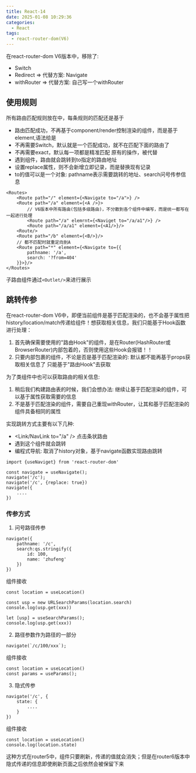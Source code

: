 ```yaml
---
title: React-14
date: 2025-01-08 10:29:36
categories:
  - React
tags: 
  - react-router-dom(V6)
---
```


在react-router-dom V6版本中，移除了:
- Switch
- Redirect => 代替方案: Navigate
- withRouter => 代替方案: 自己写一个withRouter

## 使用规则
所有路由匹配规则放在<Routes>中，每条规则的匹配还是基于<Route>
- 路由匹配成功，不再基于component/render控制渲染的组件，而是基于element,语法给是<Component />
- 不再需要Switch，默认就是一个匹配成功，就不在匹配下面的路由了
- 不再需要exact，默认每一项都是精准匹配
原有的<Redirect>操作，被<Navigate to="/" />代替
- 遇到<Navigate/>组件，路由就会跳转到to指定的路由地址
- 设置replace属性，则不会新增立即记录，而是替换现有记录
- <Navigate to={{....}}/> to的值可以是一个对象: pathname表示需要跳转的地址、search问号传参信息
```
<Routes>
    <Route path="/" element={<Navigate to="/a">} />
    <Route path="/a" element={<A />}>
        // V6版本中所有路由(包括多级路由)，不分散到各个组件中编写，而是统一都写在一起进行处理
        <Route path="/a" elemrnt={<Naviget to="/a/a1"/>} />
        <Route path="/a/a1" element={<A1/>}/>
    <Route/>
    <Route path="/b" element={<B/>}/>
    // 都不匹配时就重定向到A
    <Route path="*" element={<Navigate to={{
        pathname: '/a',
        search: '?from=404'
    }}>}/>
</Routes>
``` 
子路由组件通过`<Outlet/>`来进行展示

## 跳转传参

在react-router-dom V6中，即便当前组件是基于<Router>匹配渲染的，也不会基于属性把history/location/match传递给组件！想获取相关信息，我们只能基于Hook函数进行处理：
1. 首先确保需要使用的"路由Hook"的组件，是在Router(HashRouter或BrowserRouter)内部包着的，否则使用这些Hook会报错！！
2. 只要<Router>内部包裹的组件，不论是否是基于<Router>匹配渲染的:
    默认都不能再基于props获取相关信息了
    只能基于"路由Hook"去获取

为了类组件中也可以获取路由的相关信息:
1. 稍后我们构建路由表的时候，我们会想办法: 继续让基于<Route>匹配渲染的组件，可以基于属性获取需要的信息
2. 不是基于<Route>匹配渲染的组件，需要自己重现withRouter，让其和基于<Route>匹配渲染的组件具备相同的属性

实现跳转方式主要有以下几种:
- <Link/NavLink to="/a" /> 点击条状路由
- <Navigate to="/a" /> 遇到这个组件就会跳转
- 编程式导航: 取消了history对象，基于navigate函数实现路由跳转
```
import {useNaviget} from 'react-router-dom'

const navigate = useNavigate();
navigate('/c');
navigate('/c', {replace: true})
navigate({
    ....
})
```

### 传参方式
1. 问号路径传参
```
navigate({
    pathname: '/c',
    search:qs.stringify({
        id: 100,
        name: 'zhufeng'
    })
})
```
组件接收
```
const location = useLocation()

const usp = new URLSearchParams(location.search)
console.log(usp.get(xxx))

let [usp] = useSearchParams();
console.log(usp.get(xxx))
```
2. 路径参数作为路径的一部分
```
navigate(`/c/100/xxx`);
```
组件接收
```
const location = useLocation()
const params = useParams();
```
3. 隐式传参
```
navigate('/c', {
    state: {
        ....
    }
})
```
组件接收
```
const location = useLocation()
console.log(location.state)
```
这种方式在router5中，组件只要刷新，传递的值就会消失；但是在router6版本中隐式传递的信息即使刷新页面之后依然会被保留下来